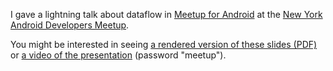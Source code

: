 I gave a lightning talk about dataflow in [Meetup for Android][app] at the [New York Android Developers Meetup][event].

You might be interested in seeing [a rendered version of these slides (PDF)][pdf] or [a video of the presentation][vimeo] (password "meetup").

[app]: https://play.google.com/store/apps/details?id=com.meetup
[event]: http://www.meetup.com/android-developers-nyc/events/147371762/
[pdf]: http://makeinstallnotwar.org/talk/biggest-challenge-meetup-slides-only.pdf
[vimeo]: https://vimeo.com/82312631
